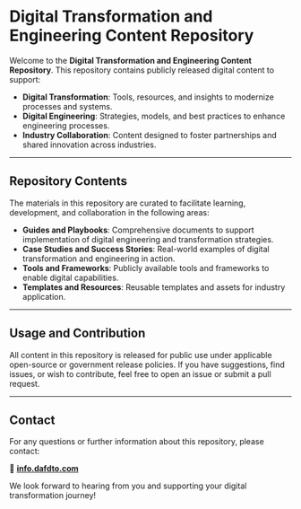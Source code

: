 # Digital Transformation and Engineering Content Repository

Welcome to the **Digital Transformation and Engineering Content Repository**. This repository contains publicly released digital content to support:
- **Digital Transformation**: Tools, resources, and insights to modernize processes and systems.
- **Digital Engineering**: Strategies, models, and best practices to enhance engineering processes.
- **Industry Collaboration**: Content designed to foster partnerships and shared innovation across industries.

---

## Repository Contents
The materials in this repository are curated to facilitate learning, development, and collaboration in the following areas:
- **Guides and Playbooks**: Comprehensive documents to support implementation of digital engineering and transformation strategies.
- **Case Studies and Success Stories**: Real-world examples of digital transformation and engineering in action.
- **Tools and Frameworks**: Publicly available tools and frameworks to enable digital capabilities.
- **Templates and Resources**: Reusable templates and assets for industry application.

---

## Usage and Contribution
All content in this repository is released for public use under applicable open-source or government release policies. If you have suggestions, find issues, or wish to contribute, feel free to open an issue or submit a pull request.

---

## Contact
For any questions or further information about this repository, please contact:

📧 **[info.dafdto.com](mailto:info.dafdto.com)**  

We look forward to hearing from you and supporting your digital transformation journey!
